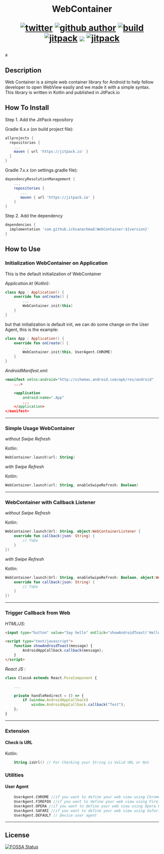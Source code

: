 <h1 align="center" style="border-bottom: none;">
    WebContainer 
    <p align="center">
       <a href="https://twitter.com/intent/tweet?text=Web Container for your Android WebView&url=https://github.com/ichsanachmad/WebContainer/"><img src="https://img.shields.io/badge/Tweet--white?style=social&logo=twitter" alt="twitter"></a>
      <a href="https://github.com/ichsanachmad/"><img src="https://img.shields.io/badge/GitHub--white?style=social&logo=github" alt="github author"></a>
      <a href="https://github.com/ichsanachmad/WebContainer/actions/workflows/android.yml"><img src="https://github.com/ichsanachmad/WebContainer/actions/workflows/android.yml/badge.svg?branch=master" alt="build"></a>
      <a href="https://jitpack.io/#ichsanachmad/WebContainer"><img src="https://jitpack.io/v/ichsanachmad/WebContainer.svg" alt="jitpack"></a>
<a href="https://app.fossa.com/projects/git%2Bgithub.com%2Fichsanachmad%2FWebContainer?ref=badge_shield" alt="FOSSA Status"><img src="https://app.fossa.com/api/projects/git%2Bgithub.com%2Fichsanachmad%2FWebContainer.svg?type=shield"/></a>
      <a href="https://www.codacy.com/gh/ichsanachmad/WebContainer/dashboard?utm_source=github.com&amp;utm_medium=referral&amp;utm_content=ichsanachmad/WebContainer&amp;utm_campaign=Badge_Grade"><img src="https://app.codacy.com/project/badge/Grade/c51cab0dcc56431bbda3e6e007c8e916" alt="jitpack"></a>
    </p>
</h1>

a
## Description

Web Container is a simple web container library for Android to help fellow developer to open WebView easily and we made it with a simple syntax. This library is written in Kotlin and published in JitPack.io

## How To Install

Step 1. Add the JitPack repository


Gradle 6.x.x (on build project file):  
```gradle
allprojects {
  repositories {
    ...
    maven { url 'https://jitpack.io' }
  }
}
```


Gradle 7.x.x (on settings.gradle file): 
```gradle
dependencyResolutionManagement {
    ...
    repositories {
       ...
       maven { url 'https://jitpack.io' }
    }
}
```

Step 2. Add the dependency

```gradle
dependencies {
  implementation 'com.github.ichsanachmad:WebContainer:${version}'
}
```

## How to Use
### Initialization WebContainer on Application

This is the default initialization of WebContainer 

_Application.kt_ (Kotlin):
```kotlin
class App : Application() {
    override fun onCreate() {
        ...
        WebContainer.init(this)
    }
}
```

but that initialization is default init, we can do some change on the User Agent, this is the example:

```kotlin
class App : Application() {
    override fun onCreate() {
        ...
        WebContainer.init(this, UserAgent.CHROME)
    }
}
```

_AndroidManifest.xml_:
```xml
<manifest xmlns:android="http://schemas.android.com/apk/res/android"
    ...>

    <application
        android:name=".App"
        ...
    </application>
</manifest>
```

---

### Simple Usage WebContainer

_without Swipe Refresh_

Kotlin:
```kotlin
WebContainer.launch(url: String)
```

_with Swipe Refresh_

Kotlin:
```kotlin
WebContainer.launch(url: String, enableSwipeRefresh: Boolean)
```

---

### WebContainer with Callback Listener

_without Swipe Refresh_

Kotlin:
```kotlin
WebContainer.launch(Url: String, object:WebContainerListener {
    override fun callback(json: String) {
        // ToDo
    }
})
```

_with Swipe Refresh_

Kotlin:
```kotlin
WebContainer.launch(Url: String, enableSwipeRefresh: Boolean, object:WebContainerListener {
    override fun callback(json: String) {
        // ToDo
    }
})
```

---

### Trigger Callback from Web

_HTML/JS_:
```html
<input type="button" value="Say hello" onClick="showAndroidToast('Hello Android!')" />

<script type="text/javascript">
    function showAndroidToast(message) {
        AndroidAppCallback.callback(message);
    }
</script>
```

_React JS_ :
```javascript
class ClassA extends React.PureComponent {

    ...

    private handleRedirect = () => {
        if (window.AndroidAppCallback)
            window.AndroidAppCallback.callback("Test");
    };
}
```

---

### Extension

#### Check is URL

Kotlin:
```kotlin
    String.isUrl() // For Checking your String is Valid URL or Not
```

### Utilities

#### User Agent

```kotlin
    UserAgent.CHROME //if you want to define your web view using Chrome User agent 
    UserAgent.FIREFOX //if you want to define your web view using Firefox User agent 
    UserAgent.OPERA //if you want to define your web view using Opera User Agent
    UserAgent.SAFARI //if you want to define your web view using Safari User Agent
    UserAgent.DEFAULT // Device user agent
```

---

## License
[![FOSSA Status](https://app.fossa.com/api/projects/git%2Bgithub.com%2Fichsanachmad%2FWebContainer.svg?type=large)](https://app.fossa.com/projects/git%2Bgithub.com%2Fichsanachmad%2FWebContainer?ref=badge_large)

